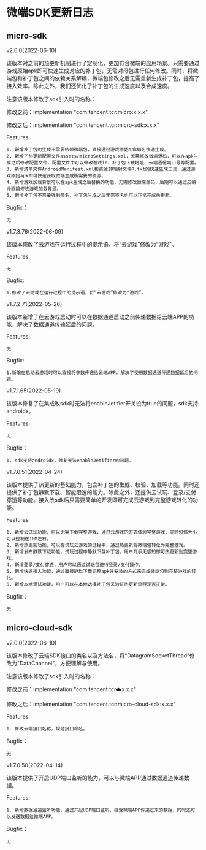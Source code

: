 # 微端SDK更新日志

## micro-sdk

v2.0.0(2022-06-10)

该版本对之前的热更新机制进行了定制化，更加符合微端的应用场景。只需要通过游戏原始apk即可快速生成对应的补丁包，无需对母包进行任何修改。同时，将微端包和补丁包之间的依赖关系解耦，微端包修改之后无需重新生成补丁包，提高了接入效率。除此之外，我们还优化了补丁包的生成速度以及合成速度。

注意该版本修改了sdk引入时的名称：

修改之前：implementation "com.tencent.tcr:micro:x.x.x"

修改之后：implementation "com.tencent.tcr:micro-sdk:x.x.x"

Features:

    1. 新增补丁包的生成不需要依赖微端包，直接通过游戏原始apk即可快速生成。
    2. 新增了热更新配置文件assets/microSettings.xml，无需修改微端源码，可以在apk生成之后修改配置文件。配置文件中可以修改游戏id、补丁包下载地址、云端通信端口号等配置。
    3. 新增清单文件AndroidManifest.xml和资源ID映射文件R.txt的快速生成工具，通过游戏原始apk即可快速获取微端生成所需要的资源。
    4. 新增游戏加载背景可以在apk生成之后替换的功能，无需修改微端源码，后期可以通过反编译直接修改游戏加载背景。
    5. 新增补丁包不需要强制签名，补丁包生成之后无需签名也可以正常完成热更新。

Bugfix：

    无

v1.7.3.76(2022-06-09)

该版本修改了云游戏在运行过程中的提示语，将“云游戏”修改为“游戏”。

Features:

    无

Bugfix:

    1.修改了云游戏在运行过程中的提示语，将“云游戏”修改为“游戏”。

v1.7.2.71(2022-05-26)

该版本新增了在云游戏启动时可以在数据通道启动之前传递数据给云端APP的功能，解决了数据通道传输延后的问题。

Features:

    无

Bugfix:

    1.新增在启动云游戏时可以直接将参数传递给云端APP，解决了使用数据通道传递数据延后的问题。

v1.7.1.65(2022-05-19)

该版本修复了在集成改sdk时无法将enableJetifier开关设为true的问题，sdk支持androidx。

Features:

    无

Bugfix：

    1. sdk支持androidx，修复无法enableJetifier的问题。

v1.7.0.51(2022-04-24)

该版本提供了热更新的基础能力，包含补丁包的生成、校验、加载等功能。同时还提供了补丁包静默下载、智能限速的能力。除此之外，还提供云试玩、登录/支付穿透等功能。接入改sdk后只需要简单的开发即可完成云游戏到完整游戏转化的功能。

Features:

    1. 新增云试玩功能，可以无需下载完整游戏，通过云游戏的方式体验完整游戏，同时包体大小可以控制在10M左右。
    2. 新增热更新功能，可以在试玩云游戏的过程中，通过热更新将微端包转化为完整游戏。
    3. 新增发布静默下载功能，试玩过程中静默下载补丁包，用户几乎无感知即可热更新到完整游戏。
    4. 新增登录/支付穿透，用户可以通过试玩包进行登录/支付操作。
    5. 新增快速接入功能，通过直接静默下载完整apk并安装的方式来完成微端包到完整游戏的转化。
    6. 新增本地调试功能，用户可以在本地选择补丁包来验证热更新流程是否正常。

Bugfix：

    无

## micro-cloud-sdk

v2.0.0(2022-06-10)

该版本修改了云端SDK接口的类名以及方法名，将“DatagramSocketThread”修改为"DataChannel"，方便理解与使用。

注意该版本修改了sdk引入时的名称：

修改之前：implementation "com.tencent.tcr:cloud:x.x.x"

修改之后：implementation "com.tencent.tcr:micro-cloud-sdk:x.x.x"

Features:

    1. 修改云端接口名称，规范接口命名。

Bugfix：

    无

v1.7.0.50(2022-04-14)

该版本提供了开启UDP端口监听的能力，可以与微端APP通过数据通道传递数据。

Features:

    1. 新增数据通道监听功能，通过开起UDP端口监听，接受微端APP传递过来的数据，同时还可以发送数据给微端APP。

Bugfix：

    无

